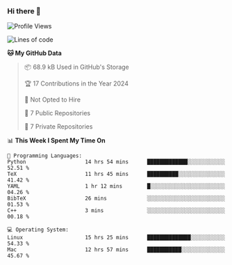 ### Hi there 👋

<!--
**huayuan4396/huayuan4396** is a ✨ _special_ ✨ repository because its `README.md` (this file) appears on your GitHub profile.

Here are some ideas to get you started:

- 🔭 I’m currently working on ...
- 🌱 I’m currently learning ...
- 👯 I’m looking to collaborate on ...
- 🤔 I’m looking for help with ...
- 💬 Ask me about ...
- 📫 How to reach me: ...
- 😄 Pronouns: ...
- ⚡ Fun fact: ...
-->

<!--START_SECTION:waka-->
![Profile Views](http://img.shields.io/badge/Profile%20Views-0-blue)

![Lines of code](https://img.shields.io/badge/From%20Hello%20World%20I%27ve%20Written-252.9%20thousand%20lines%20of%20code-blue)

**🐱 My GitHub Data** 

> 📦 68.9 kB Used in GitHub's Storage 
 > 
> 🏆 17 Contributions in the Year 2024
 > 
> 🚫 Not Opted to Hire
 > 
> 📜 7 Public Repositories 
 > 
> 🔑 7 Private Repositories 
 > 
📊 **This Week I Spent My Time On** 

```text
💬 Programming Languages: 
Python                   14 hrs 54 mins      █████████████░░░░░░░░░░░░   52.51 % 
TeX                      11 hrs 45 mins      ██████████░░░░░░░░░░░░░░░   41.42 % 
YAML                     1 hr 12 mins        █░░░░░░░░░░░░░░░░░░░░░░░░   04.26 % 
BibTeX                   26 mins             ░░░░░░░░░░░░░░░░░░░░░░░░░   01.53 % 
C++                      3 mins              ░░░░░░░░░░░░░░░░░░░░░░░░░   00.18 % 

💻 Operating System: 
Linux                    15 hrs 25 mins      ██████████████░░░░░░░░░░░   54.33 % 
Mac                      12 hrs 57 mins      ███████████░░░░░░░░░░░░░░   45.67 % 
```


<!--END_SECTION:waka-->

